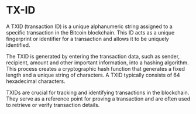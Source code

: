 # TX-ID

A TXID (transaction ID) is a unique alphanumeric string assigned to a specific transaction in the Bitcoin blockchain. This ID acts as a unique fingerprint or identifier for a transaction and allows it to be uniquely identified.

The TXID is generated by entering the transaction data, such as sender, recipient, amount and other important information, into a hashing algorithm. This process creates a cryptographic hash function that generates a fixed length and a unique string of characters. A TXID typically consists of 64 hexadecimal characters.

TXIDs are crucial for tracking and identifying transactions in the blockchain. They serve as a reference point for proving a transaction and are often used to retrieve or verify transaction details.
